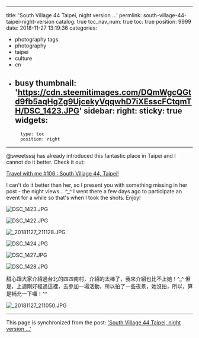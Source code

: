 
---
title: 'South Village 44 Taipei, night version ...'
permlink: south-village-44-taipei-night-version
catalog: true
toc_nav_num: true
toc: true
position: 9999
date: 2018-11-27 13:19:36
categories:
- photography
tags:
- photography
- taipei
- culture
- cn
- busy
thumbnail: 'https://cdn.steemitimages.com/DQmWgcQGtd9fb5aqHgZg9UjcekyVqqwhD7iXEsscFCtqmTH/DSC_1423.JPG'
sidebar:
    right:
        sticky: true
widgets:
    -
        type: toc
        position: right
---


@sweetsssj has already introduced this fantastic place in Taipei and I cannot do it better. Check it out:

[Travel with me #106 : South Village 44, Taipei!](https://steemit.com/dlive/@sweetsssj/88548be0-22b4-11e8-84b1-1f6a442900cf)

I can't do it better than her, so I present you with something missing in her post - the night views... ^_^ I went there a few days ago to participate an event for a while so that's when I took the shots. Enjoy!

![DSC_1423.JPG](https://cdn.steemitimages.com/DQmWgcQGtd9fb5aqHgZg9UjcekyVqqwhD7iXEsscFCtqmTH/DSC_1423.JPG)

![DSC_1422.JPG](https://cdn.steemitimages.com/DQme71FLK2ouTYA8XFaaTNgMFyU2nZqT3vSuMvMEaY9kbjn/DSC_1422.JPG)

![_20181127_211128.JPG](https://cdn.steemitimages.com/DQmQjhPWEBfXTP39EpCqcKmFBjnRFMtDFF8oag7eyY8JjJD/_20181127_211128.JPG)

![DSC_1424.JPG](https://cdn.steemitimages.com/DQmQU4iqiVTg4oTBztVnGfHvwJTqUCkBiLEjyGKecPYVJM5/DSC_1424.JPG)

![DSC_1427.JPG](https://cdn.steemitimages.com/DQmRNS2MY3WJWs3R4NKiXyFMQGmki9wigVe3vE5DQ7RQMLi/DSC_1427.JPG)

![DSC_1428.JPG](https://cdn.steemitimages.com/DQmSukgkEjEF2jD4T8KWVThJYwqbnS8WeZnXC3KKiTKX4P3/DSC_1428.JPG)

甜心跟大家介紹過台北的四四南村，介紹的太棒了，我來介紹也比不上她！^_^ 但是，上週剛好經過這裡，去參加一場活動，所以拍了一些夜景，她沒拍，所以，算是補充一下囉！^^

![_20181127_211050.JPG](https://cdn.steemitimages.com/DQmbv9f6rysjjxYiJkXFQqh1oAxojr28pESJzk9xtMKu3Yz/_20181127_211050.JPG)


- - -

This page is synchronized from the post: ['South Village 44 Taipei, night version ...'](https://steemit.com/@deanliu/south-village-44-taipei-night-version)
